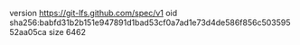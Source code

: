 version https://git-lfs.github.com/spec/v1
oid sha256:babfd31b2b151e947891d1bad53cf0a7ad1e73d4de586f856c50359552aa05ca
size 6462
